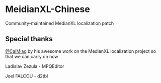 # MeidianXL-Chinese

Community-maintained MedianXL localization patch

## Special thanks
[@CaiMiao](https://github.com/CaiMiao) by his awesome work on the MedianXL localization project so that we can carry on now

Ladislav Zezula - MPQEditor

Joel FALCOU - d2tbl